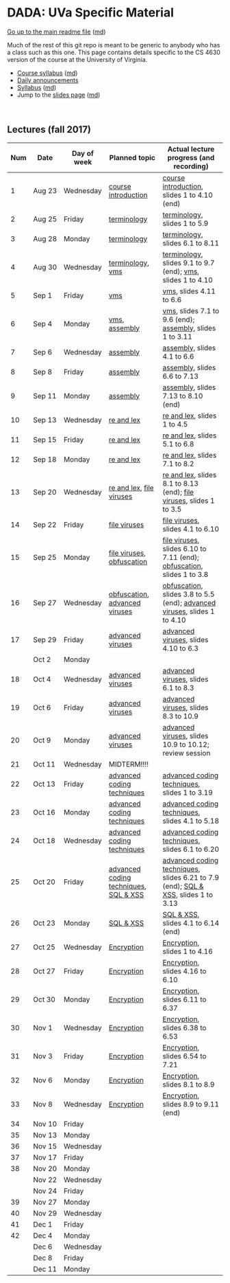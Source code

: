 DADA: UVa Specific Material
===========================

[Go up to the main readme file](../readme.html) ([md](../readme.md))

Much of the rest of this git repo is meant to be generic to anybody
who has a class such as this one.  This page contains details specific
to the CS 4630 version of the course at the University of Virginia.

- [Course syllabus][1] ([md][2])
- [Daily announcements][4]
- [Syllabus][5] ([md][6])
- Jump to the [slides page](../slides/index.html) ([md](../slides/index.md))

&nbsp;  

Lectures (fall 2017)
--------------------

| Num | Date        | Day of week | Planned topic |Actual lecture progress (and recording) | 
|---|-----|------|---------------|------------------|
| 1   | Aug&nbsp;23 | Wednesday   | [course introduction][101] | [course introduction][101], slides 1 to 4.10 (end) |
| 2   | Aug&nbsp;25 | Friday      | [terminology][102] | [terminology][102], slides 1 to 5.9 |
| 3   | Aug&nbsp;28 | Monday      | [terminology][102] | [terminology][102], slides 6.1 to 8.11 |
| 4   | Aug&nbsp;30 | Wednesday   | [terminology][102], [vms][103] | [terminology][102], slides 9.1 to 9.7 (end); [vms][103], slides 1 to 4.10 |
| 5   | Sep&nbsp;1  | Friday      | [vms][103]    | [vms][103], slides 4.11 to 6.6 |
| 6   | Sep&nbsp;4  | Monday      | [vms][103], [assembly][104] | [vms][103], slides 7.1 to 9.6 (end); [assembly][104], slides 1 to 3.11 |
| 7   | Sep&nbsp;6  | Wednesday   | [assembly][104] | [assembly][104], slides 4.1 to 6.6 |
| 8   | Sep&nbsp;8  | Friday      | [assembly][104] | [assembly][104], slides 6.6 to 7.13 |
| 9   | Sep&nbsp;11 | Monday      | [assembly][104] | [assembly][104], slides 7.13 to 8.10 (end) |
| 10  | Sep&nbsp;13 | Wednesday   | [re and lex][105] | [re and lex][105], slides 1 to 4.5 |
| 11  | Sep&nbsp;15 | Friday      | [re and lex][105] | [re and lex][105], slides 5.1 to 6.8 |
| 12  | Sep&nbsp;18 | Monday      | [re and lex][105] | [re and lex][105], slides 7.1 to 8.2 |
| 13  | Sep&nbsp;20 | Wednesday   | [re and lex][105], [file viruses][106] | [re and lex][105], slides 8.1 to 8.13 (end); [file viruses][106], slides 1 to 3.5 |
| 14  | Sep&nbsp;22 | Friday      | [file viruses][106] | [file viruses][106], slides 4.1 to 6.10 |
| 15  | Sep&nbsp;25 | Monday      | [file viruses][106], [obfuscation][107] | [file viruses][106], slides 6.10 to 7.11 (end); [obfuscation][107], slides 1 to 3.8 |
| 16  | Sep&nbsp;27 | Wednesday   | [obfuscation][107], [advanced viruses][108] | [obfuscation][107], slides 3.8 to 5.5 (end); [advanced viruses][108], slides 1 to 4.10 |
| 17  | Sep&nbsp;29 | Friday      | [advanced viruses][108] | [advanced viruses][108], slides 4.10 to 6.3 |
|     | Oct&nbsp;2  | Monday      |               |               |
| 18  | Oct&nbsp;4  | Wednesday   | [advanced viruses][108] | [advanced viruses][108], slides 6.1 to 8.3 |
| 19  | Oct&nbsp;6  | Friday      | [advanced viruses][108] | [advanced viruses][108], slides 8.3 to 10.9 |
| 20  | Oct&nbsp;9  | Monday      | [advanced viruses][108] | [advanced viruses][108], slides 10.9 to 10.12; review session |
| 21  | Oct&nbsp;11 | Wednesday   | MIDTERM!!!! | |
| 22  | Oct&nbsp;13 | Friday      | [advanced coding techniques][109] | [advanced coding techniques][109], slides 1 to 3.19 |
| 23  | Oct&nbsp;16 | Monday      | [advanced coding techniques][109] | [advanced coding techniques][109], slides 4.1 to 5.18 |
| 24  | Oct&nbsp;18 | Wednesday   | [advanced coding techniques][109] | [advanced coding techniques][109], slides 6.1 to 6.20 |
| 25  | Oct&nbsp;20 | Friday      | [advanced coding techniques][109], [SQL & XSS][110] | [advanced coding techniques][109], slides 6.21 to 7.9 (end); [SQL & XSS][110], slides 1 to 3.13 |
| 26  | Oct&nbsp;23 | Monday      | [SQL & XSS][110] | [SQL & XSS][110], slides 4.1 to 6.14 (end) |
| 27  | Oct&nbsp;25 | Wednesday   | [Encryption][111] | [Encryption][111], slides 1 to 4.16 |
| 28  | Oct&nbsp;27 | Friday      | [Encryption][111] | [Encryption][111], slides 4.16 to 6.10 |
| 29  | Oct&nbsp;30 | Monday      | [Encryption][111] | [Encryption][111], slides 6.11 to 6.37 |
| 30  | Nov&nbsp;1  | Wednesday   | [Encryption][111] | [Encryption][111], slides 6.38 to 6.53 |
| 31  | Nov&nbsp;3  | Friday      | [Encryption][111] | [Encryption][111], slides 6.54 to 7.21 |
| 32  | Nov&nbsp;6  | Monday      | [Encryption][111] | [Encryption][111], slides 8.1 to 8.9 |
| 33  | Nov&nbsp;8  | Wednesday   | [Encryption][111] | [Encryption][111], slides 8.9 to 9.11 (end) |
| 34  | Nov&nbsp;10 | Friday      |               |               |
| 35  | Nov&nbsp;13 | Monday      |               |               |
| 36  | Nov&nbsp;15 | Wednesday   |               |               |
| 37  | Nov&nbsp;17 | Friday      |               |               |
| 38  | Nov&nbsp;20 | Monday      |               |               |
|     | Nov&nbsp;22 | Wednesday   |               |               |
|     | Nov&nbsp;24 | Friday      |               |               |
| 39  | Nov&nbsp;27 | Monday      |               |               |
| 40  | Nov&nbsp;29 | Wednesday   |               |               |
| 41  | Dec&nbsp;1  | Friday      |               |               |
| 42  | Dec&nbsp;4  | Monday      |               |               |
|     | Dec&nbsp;6  | Wednesday   |               |               |
|     | Dec&nbsp;8  | Friday      |               |               |
|     | Dec&nbsp;11 | Monday      |               |               |


[1]: syllabus.html
[2]: syllabus.md
[3]: course-introduction-fall.html#/
[4]: daily-announcements.html#/
[5]: syllabus.html
[6]: syllabus.md

[101]: ../slides/01-intro.html#/
[102]: ../slides/02-terminology.html#/
[103]: ../slides/03-vms.html#/
[104]: ../slides/04-assembly.html#/
[105]: ../slides/05-re-and-lex.html#/
[106]: ../slides/06-file-viruses.html#/
[107]: ../slides/07-obfuscations.html#/
[108]: ../slides/08-advanced-viruses.html#/
[109]: ../slides/09-adv-code-tech.html#/
[110]: ../slides/10-sql-and-xss.html#/
[111]: ../slides/11-encryption.html#/
